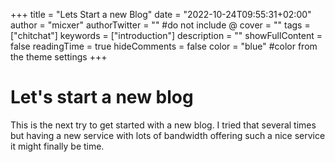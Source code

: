 +++
title = "Lets Start a new Blog"
date = "2022-10-24T09:55:31+02:00"
author = "micxer"
authorTwitter = "" #do not include @
cover = ""
tags = ["chitchat"]
keywords = ["introduction"]
description = ""
showFullContent = false
readingTime = true
hideComments = false
color = "blue" #color from the theme settings
+++
# Let's start a new blog

This is the next try to get started with a new blog. I tried that several times
but having a new service with lots of bandwidth offering such a nice service it
might finally be time.
